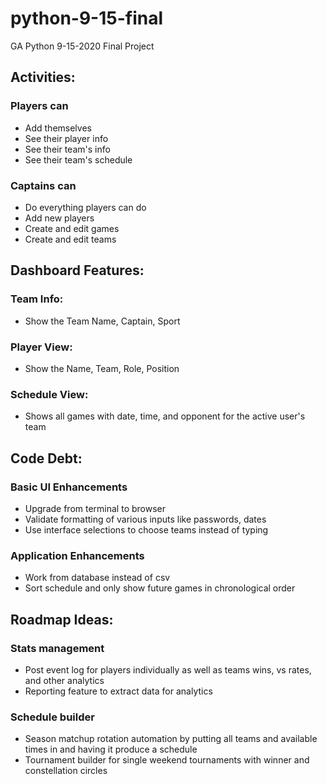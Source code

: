 # python-9-15-final
GA Python 9-15-2020 Final Project


## Activities:

### Players can
- Add themselves
- See their player info
- See their team's info
- See their team's schedule

### Captains can
- Do everything players can do
- Add new players
- Create and edit games
- Create and edit teams

##

## Dashboard Features:

### Team Info:
- Show the Team Name, Captain, Sport
### Player View:
- Show the Name, Team, Role, Position
### Schedule View:
- Shows all games with date, time, and opponent for the active user's team

##

## Code Debt:

### Basic UI Enhancements
- Upgrade from terminal to browser
- Validate formatting of various inputs like passwords, dates
- Use interface selections to choose teams instead of typing 
### Application Enhancements
- Work from database instead of csv
- Sort schedule and only show future games in chronological order

##

## Roadmap Ideas:

### Stats management
- Post event log for players individually as well as teams wins, vs rates, and other analytics
- Reporting feature to extract data for analytics
### Schedule builder
- Season matchup rotation automation by putting all teams and available times in and having it produce a schedule
- Tournament builder for single weekend tournaments with winner and constellation circles
